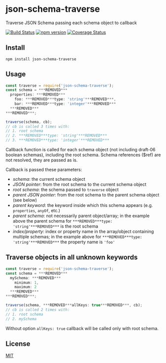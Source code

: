 # json-schema-traverse
Traverse JSON Schema passing each schema object to callback

[![Build Status](https://travis-ci.org/epoberezkin/json-schema-traverse.svg?branch=master)](https://travis-ci.org/epoberezkin/json-schema-traverse)
[![npm version](https://badge.fury.io/js/json-schema-traverse.svg)](https://www.npmjs.com/package/json-schema-traverse)
[![Coverage Status](https://coveralls.io/repos/github/epoberezkin/json-schema-traverse/badge.svg?branch=master)](https://coveralls.io/github/epoberezkin/json-schema-traverse?branch=master)


## Install

```
npm install json-schema-traverse
```


## Usage

```javascript
const traverse = require('json-schema-traverse');
const schema = ***REMOVED***
  properties: ***REMOVED***
    foo: ***REMOVED***type: 'string'***REMOVED***,
    bar: ***REMOVED***type: 'integer'***REMOVED***
  ***REMOVED***
***REMOVED***;

traverse(schema, cb);
// cb is called 3 times with:
// 1. root schema
// 2. ***REMOVED***type: 'string'***REMOVED***
// 3. ***REMOVED***type: 'integer'***REMOVED***
```

Callback function is called for each schema object (not including draft-06 boolean schemas), including the root schema. Schema references ($ref) are not resolved, they are passed as is.

Callback is passed these parameters:

- _schema_: the current schema object
- _JSON pointer_: from the root schema to the current schema object
- _root schema_: the schema passed to `traverse` object
- _parent JSON pointer_: from the root schema to the parent schema object (see below)
- _parent keyword_: the keyword inside which this schema appears (e.g. `properties`, `anyOf`, etc.)
- _parent schema_: not necessarily parent object/array; in the example above the parent schema for `***REMOVED***type: 'string'***REMOVED***` is the root schema
- _index/property_: index or property name in the array/object containing multiple schemas; in the example above for `***REMOVED***type: 'string'***REMOVED***` the property name is `'foo'`


## Traverse objects in all unknown keywords

```javascript
const traverse = require('json-schema-traverse');
const schema = ***REMOVED***
  mySchema: ***REMOVED***
    minimum: 1,
    maximum: 2
  ***REMOVED***
***REMOVED***;

traverse(schema, ***REMOVED***allKeys: true***REMOVED***, cb);
// cb is called 2 times with:
// 1. root schema
// 2. mySchema
```

Without option `allKeys: true` callback will be called only with root schema.


## License

[MIT](https://github.com/epoberezkin/json-schema-traverse/blob/master/LICENSE)
